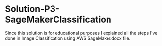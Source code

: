 # Solution-P3-SageMakerClassification
Since this solution is for educational purposes I explained all the steps I've done in Image Classification using AWS SageMaker.docx file. 
